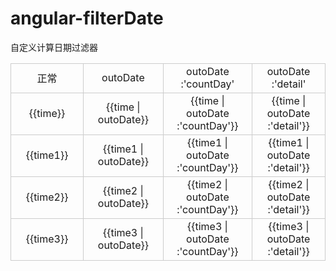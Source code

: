 # angular-filterDate
自定义计算日期过滤器
<!DOCTYPE html>
<html lang="en">
<head>
	<meta charset="UTF-8">
	<title>时间过滤指令</title>
	<script type="text/javascript" src='angular.js'></script>
	<script type="text/javascript" src='angular-dir.js'></script>
	<style>
		td{border:1px solid #CCC;width:300px;text-align: center;}
	</style>
</head>
<body ng-app='app' ng-controller='filterDate'>
	<table>
		<thead>
			<tr>
				<td>正常</td>
				<td>outoDate</td>
				<td>outoDate :'countDay'</td>
				<td>outoDate :'detail'</td>
			</tr>
		</thead>
		<tr>
			<td>{{time}}</td>
			<td>{{time | outoDate}}</td>
			<td>{{time | outoDate :'countDay'}}</td>
			<td>{{time | outoDate :'detail'}}</td>
		</tr>
		<tr>
			<td>{{time1}}</td>
			<td>{{time1 | outoDate}}</td>
			<td>{{time1 | outoDate :'countDay'}}</td>
			<td>{{time1 | outoDate :'detail'}}</td>
		</tr>
		<tr>
			<td>{{time2}}</td>
			<td>{{time2 | outoDate}}</td>
			<td>{{time2 | outoDate :'countDay'}}</td>
			<td>{{time2 | outoDate :'detail'}}</td>
		</tr>
		<tr>
			<td>{{time3}}</td>
			<td>{{time3 | outoDate}}</td>
			<td>{{time3 | outoDate :'countDay'}}</td>
			<td>{{time3 | outoDate :'detail'}}</td>
		</tr>
	</table>
	<script>
	var  app = angular.module('app',[])
	.controller('filterDate',function($scope){
			$scope.time = new Date();
			$scope.time1 = '2016-8-8 17:04:05';
			$scope.time2 = '2015-8-8 17:04:05';
			$scope.time3 = '2013-1-8 17:04:05';
			console.log($scope.time);
		})
	.filter('outoDate',function(){
	function _moment(val){
		var time;
		val ? time = new Date(val) : time = new Date();
		var y = time.getFullYear(), m = time.getMonth()+1,d = time.getDate() , hh = time.getHours(),mm = time.getMinutes(),ss = time.getSeconds();
			String(hh).length>1?hh = hh: hh = '0' + hh;
			String(mm).length>1?mm = mm: mm = '0' + mm;
			String(ss).length>1?ss = ss: ss = '0' + ss;
		return{
			'YY-MM-DD':  y+'-'+m+'-'+d,
			'MM-DD':  m+'-'+d,
			'YY/MM/DD':  y+'/'+m+'/'+d,
			'MM/DD': m+'/'+d,
			'YY/MM/DD-H-M-S':  y+'/'+m+'/'+d+'  '+hh+':'+mm+':'+ss,
			'MM/DD-H-M-S':  m+'/'+d+'  '+hh+':'+mm+':'+ss,
			'H-M-S':hh+':'+mm+':'+ss,
			Y:y,
			M:m,
			D:d,
			HH:hh,
			MM:mm,
			SS:ss
		}
	};
	//格式化日期
	function date(dateString,module) {
	  	var date1=new Date(dateString); //开始时间
	  	var date2=new Date();    //结束时间
	  	var date3=date2.getTime()-date1.getTime();  //时间差的毫秒数
	  	//计算出相差天数
	  	var days=Math.floor(date3/(24*3600*1000));
	  	//计算出小时数
	  	var leave1=date3%(24*3600*1000)    //计算天数后剩余的毫秒数
	  	var hours=Math.floor(leave1/(3600*1000));
	  	//计算相差分钟数
	  	var leave2=leave1%(3600*1000);        //计算小时数后剩余的毫秒数
	  	var minutes=Math.floor(leave2/(60*1000));
	  	//计算相差秒数
	  	var leave3=leave2%(60*1000);      //计算分钟数后剩余的毫秒数
	  	var seconds=Math.round(leave3/1000);
	  	if(module =='countDay'){
			    if( days == 0){
			       	 return _moment(dateString)['H-M-S'];
			    }
			    if(0<days && days<3){
			      var text = days+'天前';
			        return text;
			    }
			    if(2<days && days<365){
			      var text = (Number(date1.getMonth())+1)+'月'+date1.getDate()+'日';
			        return text;
			    }
			    if(days>365){
			      var a = Math.floor(days/365);
			      var text = a +"年前";
			        return text;
			    }
	  	}else if(module=='detail'){
			    if( days == 0){
			       	return  _moment(dateString)['H-M-S'];
			    }else if(days>365){
			      return _moment(dateString)['YY/MM/DD'];
			    }else{
			      return _moment(dateString)['MM/DD'];
			    }
	  	}else if( ! module ){
			  	if( days == 0){
			       	 return _moment(dateString)['H-M-S'];
			    }else if(days>365){
			      return _moment(dateString)['YY/MM/DD-H-M-S'];
			    }else{
			      	return _moment(dateString)['MM/DD-H-M-S'];
			    }
	  	}
	};
	return function(item,index){
		return date(item,index);
	}
	})

	
	</script>
</body>
</html>
